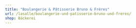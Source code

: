 ```yaml
---
title: "Boulangerie & Pâtisserie Bruno & Frères"
url: /lasalle/boulangerie-und-patisserie-bruno-und-freres/
shop: Bäckerei
---
```

